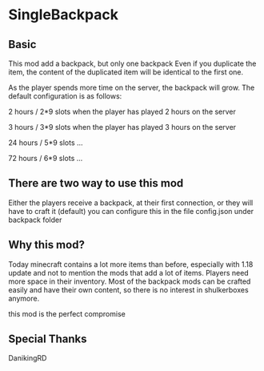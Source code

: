 # SingleBackpack

## Basic
This mod add a backpack, but only one backpack
Even if you duplicate the item, the content of the duplicated item will be identical to the first one.

As the player spends more time on the server, the backpack will grow.
The default configuration is as follows:

  2 hours / 2*9 slots   when the player has played 2 hours on the server
  
  3 hours / 3*9 slots   when the player has played 3 hours on the server
  
  24 hours / 5*9 slots  ...
  
  72 hours / 6*9 slots  ...
  
  

## There are two way to use this mod
Either the players receive a backpack, at their first connection, or they will have to craft it (default)
you can configure this in the file config.json under backpack folder


## Why this mod?

Today minecraft contains a lot more items than before, especially with 1.18 update and not to mention the mods that add a lot of items.
Players need more space in their inventory.
Most of the backpack mods can be crafted easily and have their own content, so there is no interest in shulkerboxes anymore.

this mod is the perfect compromise

## Special Thanks

  DanikingRD

